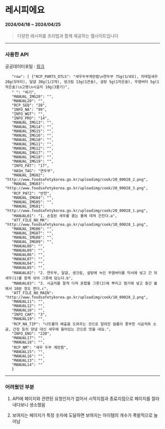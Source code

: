 # 레시피에요 
#### 2024/04/18 ~  2024/04/25

> 다양한 레시피를 조리법과 함께 제공하는 웹사이트입니다


-----
### 사용한 API
 공공데이터포털 : [링크](http://openapi.foodsafetykorea.go.kr/api/9b9d1da9843446bd8c23/COOKRCP01/json/1/100)

       "row": [ {"RCP_PARTS_DTLS": "새우두부계란찜\n연두부 75g(3/4모), 칵테일새우 20g(5마리), 달걀 30g(1/2개), 생크림 13g(1큰술), 설탕 5g(1작은술), 무염버터 5g(1작은술)\n고명\n시금치 10g(3줄기)",
       " ": "찌기",
       "MANUAL_IMG20": "",
       "MANUAL20": "",
       "RCP_SEQ": "28",
       "INFO_NA": "99",
       "INFO_WGT": "",
       "INFO_PRO": "14",
       "MANUAL_IMG13": "",
       "MANUAL_IMG14": "",
       "MANUAL_IMG15": "",
       "MANUAL_IMG16": "",
       "MANUAL_IMG10": "",
       "MANUAL_IMG11": "",
       "MANUAL_IMG12": "",
       "MANUAL_IMG17": "",
       "MANUAL_IMG18": "",
       "MANUAL_IMG19": "",
       "INFO_FAT": "17",
       "HASH_TAG": "연두부",
       "MANUAL_IMG02": "http://www.foodsafetykorea.go.kr/uploadimg/cook/20_00028_2.png",
       "MANUAL_IMG03": "http://www.foodsafetykorea.go.kr/uploadimg/cook/20_00028_3.png",
       "RCP_PAT2": "반찬",
       "MANUAL_IMG04": "",
       "MANUAL_IMG05": "",
       "MANUAL_IMG01": "http://www.foodsafetykorea.go.kr/uploadimg/cook/20_00028_1.png",
       "MANUAL01": "1. 손질된 새우를 끓는 물에 데쳐 건진다.a",
       "ATT_FILE_NO_MK": "http://www.foodsafetykorea.go.kr/uploadimg/cook/10_00028_1.png",
       "MANUAL_IMG06": "",
       "MANUAL_IMG07": "",
       "MANUAL_IMG08": "",
       "MANUAL_IMG09": "",
       "MANUAL08": "",
       "MANUAL09": "",
       "MANUAL06": "",
       "MANUAL07": "",
       "MANUAL04": "",
       "MANUAL05": "",
       "MANUAL02": "2. 연두부, 달걀, 생크림, 설탕에 녹인 무염버터를 믹서에 넣고 간 뒤 새우(1)를 함께 섞어 그릇에 담는다.b",
       "MANUAL03": "3. 시금치를 잘게 다져 혼합물 그릇(2)에 뿌리고 찜기에 넣고 중간 불에서 10분 정도 찐다.c",
       "ATT_FILE_NO_MAIN": "http://www.foodsafetykorea.go.kr/uploadimg/cook/10_00028_2.png",
       "MANUAL11": "",
       "MANUAL12": "",
       "MANUAL10": "",
       "INFO_CAR": "3",
       "MANUAL19": "",
       "RCP_NA_TIP": "나트륨의 배출을 도와주는 것으로 알려진 칼륨이 풍부한 시금치와 소금, 간장 등의 양념 대신 새우에 들어있는 간으로 맛을 내요.",
       "INFO_ENG": "220",
       "MANUAL17": "",
       "MANUAL18": "",
       "RCP_NM": "새우 두부 계란찜",
       "MANUAL15": "",
       "MANUAL16": "",
       "MANUAL13": "",
       "MANUAL14": ""
       }


----

### 어려웠던 부분
1. API에 페이지와 관련된 요청인자가 없어서 시작지점과 종료지점으로 페이지를 잘라내다보니 생소했음

2. 보여지는 페이지가 특정 숫자에 도달하면 보여지는 아이템의 개수가 폭발적으로 늘어남 

